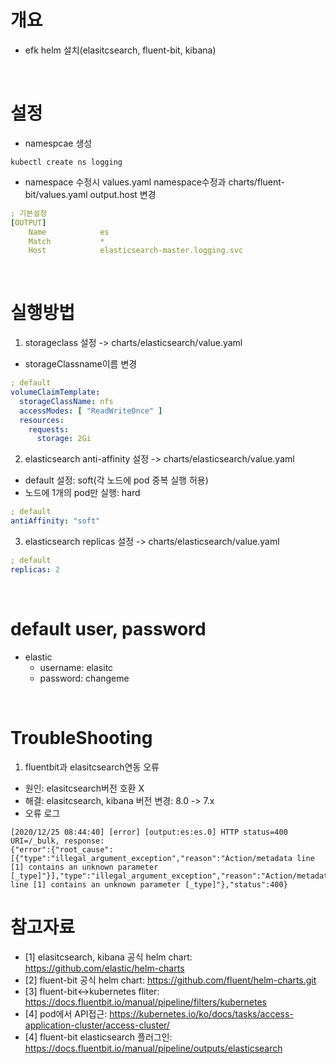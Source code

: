 # 개요
* efk helm 설치(elasitcsearch, fluent-bit, kibana)

<br>

# 설정
* namespcae 생성
```
kubectl create ns logging
```
* namespace 수정시 values.yaml namespace수정과 charts/fluent-bit/values.yaml output.host 변경
```yaml
; 기본설정 
[OUTPUT]
    Name            es
    Match           *
    Host            elasticsearch-master.logging.svc
```

<br>

# 실행방법
1. storageclass 설정 -> charts/elasticsearch/value.yaml
* storageClassname이름 변경
```yaml
; default
volumeClaimTemplate:
  storageClassName: nfs
  accessModes: [ "ReadWriteOnce" ]
  resources:
    requests:
      storage: 2Gi
```
2. elasticsearch anti-affinity 설정 -> charts/elasticsearch/value.yaml
* default 설정: soft(각 노드에 pod 중복 실행 허용)
* 노드에 1개의 pod만 실행: hard
```yaml
; default
antiAffinity: "soft"
```
3. elasticsearch replicas 설정 -> charts/elasticsearch/value.yaml
```yaml
; default
replicas: 2 
```

<br>

# default user, password
* elastic
  * username: elasitc
  * password: changeme

<br>

# TroubleShooting
1. fluentbit과 elasitcsearch연동 오류
* 원인: elasitcsearch버전 호환 X
* 해결: elasitcsearch, kibana 버전 변경: 8.0 -> 7.x
* 오류 로그
```
[2020/12/25 08:44:40] [error] [output:es:es.0] HTTP status=400 URI=/_bulk, response:
{"error":{"root_cause":[{"type":"illegal_argument_exception","reason":"Action/metadata line [1] contains an unknown parameter [_type]"}],"type":"illegal_argument_exception","reason":"Action/metadata line [1] contains an unknown parameter [_type]"},"status":400}
```

# 참고자료
* [1] elasitcsearch, kibana 공식 helm chart: https://github.com/elastic/helm-charts
* [2] fluent-bit 공식 helm chart: https://github.com/fluent/helm-charts.git
* [3] fluent-bit<->kubernetes fliter: https://docs.fluentbit.io/manual/pipeline/filters/kubernetes
* [4] pod에서 API접근: https://kubernetes.io/ko/docs/tasks/access-application-cluster/access-cluster/
* [4] fluent-bit elasticsearch 플러그인: https://docs.fluentbit.io/manual/pipeline/outputs/elasticsearch